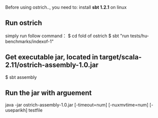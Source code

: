 Before using ostrich.., you need to:
install **sbt 1.2.1** on linux

Run ostrich
-------------------------
simply run follow command：
$ cd fold of ostrich
$ sbt "run tests/hu-benchmarks/indexof-1"


Get executable jar, located in target/scala-2.11/ostrich-assembly-1.0.jar
-------------------------------------------------------------------------
$ sbt assembly

Run the jar with arguement
--------------------------
java -jar  ostrich-assembly-1.0.jar [-timeout=num] [-nuxmvtime=num] [-useparikh] testfile
